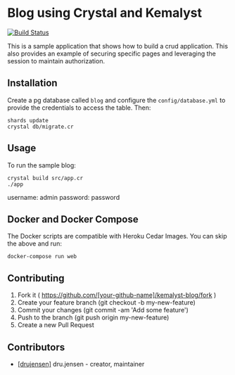 # Blog using Crystal and Kemalyst

[![Build Status](https://travis-ci.org/drujensen/blog-kemalyst.svg?branch=master)](https://travis-ci.org/drujensen/blog-kemalyst)

This is a sample application that shows how to build a crud application.  This
also provides an example of securing specific pages and leveraging the session
to maintain authorization.

## Installation

Create a pg database called `blog` and configure the `config/database.yml`
to provide the credentials to access the table.
Then:
```
shards update
crystal db/migrate.cr
```

## Usage

To run the sample blog:
```
crystal build src/app.cr
./app
```
username: admin
password: password

## Docker and Docker Compose

The Docker scripts are compatible with Heroku Cedar Images.  You can skip the above and run:
```
docker-compose run web
```

## Contributing

1. Fork it ( https://github.com/[your-github-name]/kemalyst-blog/fork )
2. Create your feature branch (git checkout -b my-new-feature)
3. Commit your changes (git commit -am 'Add some feature')
4. Push to the branch (git push origin my-new-feature)
5. Create a new Pull Request

## Contributors

- [[drujensen]](https://github.com/[drujensen]) dru.jensen - creator, maintainer
